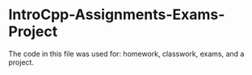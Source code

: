 # IntroCpp-Assignments-Exams-Project
The code in this file was used for: homework, classwork, exams, and a project.
